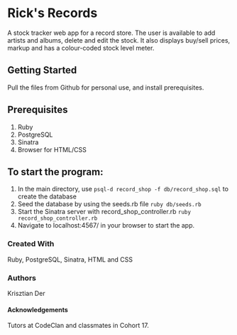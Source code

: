  # Rick's Records

A stock tracker web app for a record store. The user is available to add artists and albums, delete and edit the stock. It also displays buy/sell prices, markup and has a colour-coded stock level meter.

## Getting Started

Pull the files from Github for personal use, and install prerequisites.

## Prerequisites

1. Ruby
2. PostgreSQL
3. Sinatra
4. Browser for HTML/CSS

## To start the program:

1. In the main directory, use `psql-d record_shop -f db/record_shop.sql` to create the database
2. Seed the database by using the seeds.rb file `ruby db/seeds.rb`
3. Start the Sinatra server with record_shop_controller.rb `ruby record_shop_controller.rb`
4. Navigate to localhost:4567/ in your browser to start the app.

### Created With

Ruby, PostgreSQL, Sinatra, HTML and CSS

### Authors

Krisztian Der

#### Acknowledgements

Tutors at CodeClan and classmates in Cohort 17.
